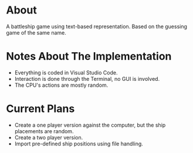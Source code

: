 # About
A battleship game using text-based representation. Based on the guessing game of the same name.

# Notes About The Implementation
- Everything is coded in Visual Studio Code.
- Interaction is done through the Terminal, no GUI is involved.
- The CPU's actions are mostly random.

# Current Plans
- Create a one player version against the computer, but the ship placements are random.
- Create a two player version.
- Import pre-defined ship positions using file handling.
